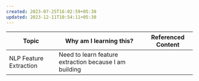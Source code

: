 ```yaml
---
created: 2023-07-25T16:02:59+05:30
updated: 2023-12-11T10:54:11+05:30
---
```

| Topic                  | Why am I learning this?                                | Referenced Content |
| ---------------------- | ------------------------------------------------------ | ------------------ |
| NLP Feature Extraction | Need to learn feature extraction because I am building |                    |